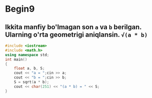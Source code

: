 # Begin9
## Ikkita manfiy bo'lmagan son `a` va `b` berilgan. Ularning o'rta geometrigi aniqlansin. `√(a * b)`
```cpp
#include <iostream>
#include <math.h>
using namespace std;
int main()
{
    float a, b, S;
    cout << "a = ";cin >> a;
    cout << "b = ";cin >> b;
    S = sqrt(a * b);
    cout << char(251) << "(a * b) = " << S;
}
```
